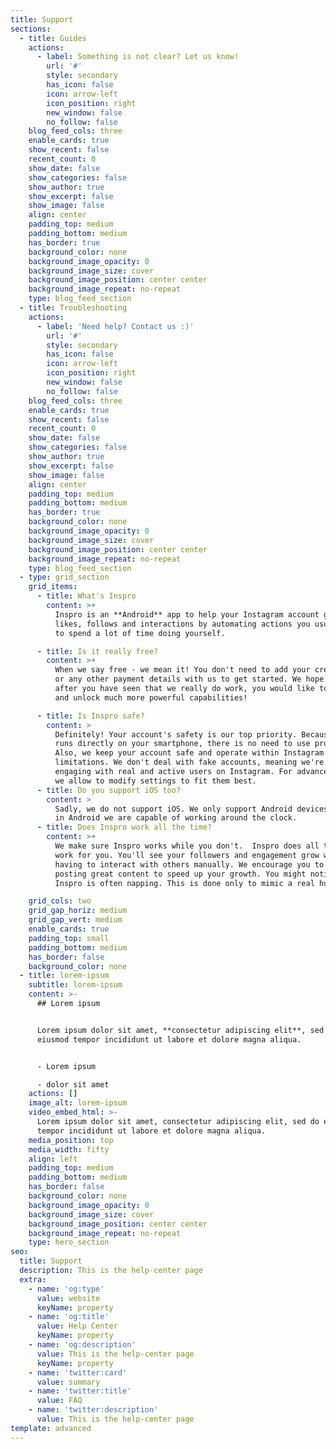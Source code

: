 ```yaml
---
title: Support
sections:
  - title: Guides
    actions:
      - label: Something is not clear? Let us know!
        url: '#'
        style: secondary
        has_icon: false
        icon: arrow-left
        icon_position: right
        new_window: false
        no_follow: false
    blog_feed_cols: three
    enable_cards: true
    show_recent: false
    recent_count: 0
    show_date: false
    show_categories: false
    show_author: true
    show_excerpt: false
    show_image: false
    align: center
    padding_top: medium
    padding_bottom: medium
    has_border: true
    background_color: none
    background_image_opacity: 0
    background_image_size: cover
    background_image_position: center center
    background_image_repeat: no-repeat
    type: blog_feed_section
  - title: Troubleshooting
    actions:
      - label: 'Need help? Contact us :)'
        url: '#'
        style: secondary
        has_icon: false
        icon: arrow-left
        icon_position: right
        new_window: false
        no_follow: false
    blog_feed_cols: three
    enable_cards: true
    show_recent: false
    recent_count: 0
    show_date: false
    show_categories: false
    show_author: true
    show_excerpt: false
    show_image: false
    align: center
    padding_top: medium
    padding_bottom: medium
    has_border: true
    background_color: none
    background_image_opacity: 0
    background_image_size: cover
    background_image_position: center center
    background_image_repeat: no-repeat
    type: blog_feed_section
  - type: grid_section
    grid_items:
      - title: What's Inspro
        content: >+
          Inspro is an **Android** app to help your Instagram account get more
          likes, follows and interactions by automating actions you usually have
          to spend a lot of time doing yourself.

      - title: Is it really free?
        content: >+
          When we say free - we mean it! You don't need to add your credit card
          or any other payment details with us to get started. We hope that
          after you have seen that we really do work, you would like to join us
          and unlock much more powerful capabilities!

      - title: Is Inspro safe?
        content: >
          Definitely! Your account's safety is our top priority. Because Inspro
          runs directly on your smartphone, there is no need to use proxies!
          Also, we keep your account safe and operate within Instagram's
          limitations. We don't deal with fake accounts, meaning we're only
          engaging with real and active users on Instagram. For advanced users
          we allow to modify settings to fit them best.
      - title: Do you support iOS too?
        content: >
          Sadly, we do not support iOS. We only support Android devices because
          in Android we are capable of working around the clock.
      - title: Does Inspro work all the time?
        content: >+
          We make sure Inspro works while you don't.  Inspro does all the hard
          work for you. You'll see your followers and engagement grow without
          having to interact with others manually. We encourage you to keep
          posting great content to speed up your growth. You might notice that
          Inspro is often napping. This is done only to mimic a real human.

    grid_cols: two
    grid_gap_horiz: medium
    grid_gap_vert: medium
    enable_cards: true
    padding_top: small
    padding_bottom: medium
    has_border: false
    background_color: none
  - title: lorem-ipsum
    subtitle: lorem-ipsum
    content: >-
      ## Lorem ipsum


      Lorem ipsum dolor sit amet, **consectetur adipiscing elit**, sed do
      eiusmod tempor incididunt ut labore et dolore magna aliqua.


      - Lorem ipsum

      - dolor sit amet
    actions: []
    image_alt: lorem-ipsum
    video_embed_html: >-
      Lorem ipsum dolor sit amet, consectetur adipiscing elit, sed do eiusmod
      tempor incididunt ut labore et dolore magna aliqua.
    media_position: top
    media_width: fifty
    align: left
    padding_top: medium
    padding_bottom: medium
    has_border: false
    background_color: none
    background_image_opacity: 0
    background_image_size: cover
    background_image_position: center center
    background_image_repeat: no-repeat
    type: hero_section
seo:
  title: Support
  description: This is the help-center page
  extra:
    - name: 'og:type'
      value: website
      keyName: property
    - name: 'og:title'
      value: Help Center
      keyName: property
    - name: 'og:description'
      value: This is the help-center page
      keyName: property
    - name: 'twitter:card'
      value: summary
    - name: 'twitter:title'
      value: FAQ
    - name: 'twitter:description'
      value: This is the help-center page
template: advanced
---
```

